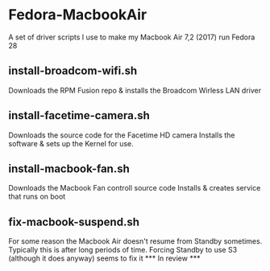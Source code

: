 # Fedora-MacbookAir
A set of driver scripts I use to make my Macbook Air 7,2 (2017) run Fedora 28

## install-broadcom-wifi.sh
Downloads the RPM Fusion repo & installs the Broadcom Wirless LAN driver

## install-facetime-camera.sh
Downloads the source code for the Facetime HD camera
Installs the software & sets up the Kernel for use.

## install-macbook-fan.sh
Downloads the Macbook Fan controll source code
Installs & creates service that runs on boot

## fix-macbook-suspend.sh
For some reason the Macbook Air doesn't resume from Standby sometimes.
Typically this is after long periods of time.
Forcing Standby to use S3 (although it does anyway) seems to fix it
*** In review ***
